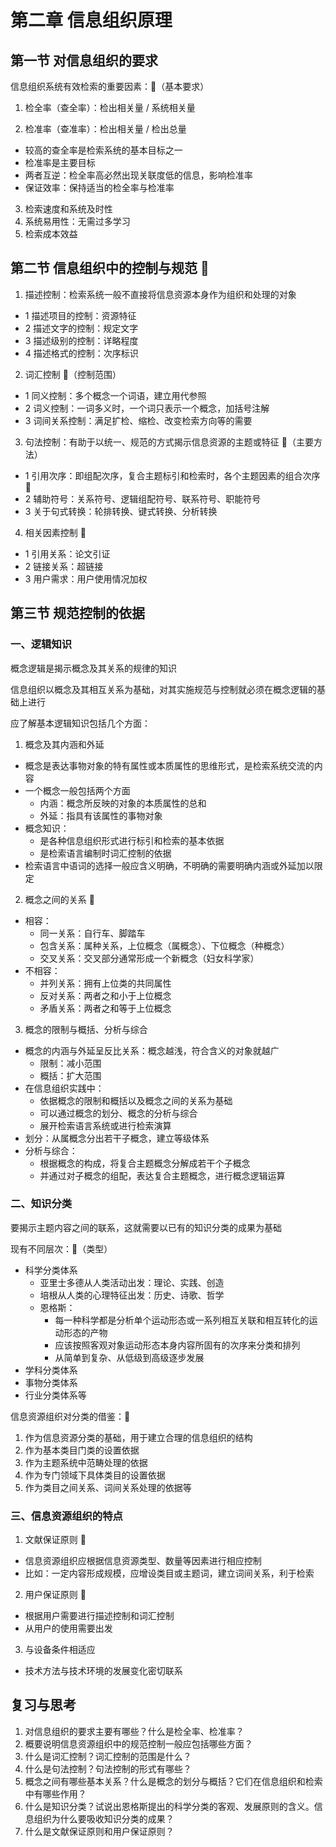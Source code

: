 # 第二章 信息组织原理

## 第一节 对信息组织的要求

信息组织系统有效检索的重要因素：🎯（基本要求）

1. 检全率（查全率）：检出相关量 / 系统相关量

2. 检准率（查准率）：检出相关量 / 检出总量
  - 较高的查全率是检索系统的基本目标之一
  - 检准率是主要目标
  - 两者互逆：检全率高必然出现关联度低的信息，影响检准率
  - 保证效率：保持适当的检全率与检准率

3. 检索速度和系统及时性
4. 系统易用性：无需过多学习
5. 检索成本效益

## 第二节 信息组织中的控制与规范 🎯

1. 描述控制：检索系统一般不直接将信息资源本身作为组织和处理的对象
  - 1 描述项目的控制：资源特征
  - 2 描述文字的控制：规定文字
  - 3 描述级别的控制：详略程度
  - 4 描述格式的控制：次序标识

2. 词汇控制 🎯（控制范围）
  - 1 同义控制：多个概念一个词语，建立用代参照
  - 2 词义控制：一词多义时，一个词只表示一个概念，加括号注解
  - 3 词间关系控制：满足扩检、缩检、改变检索方向等的需要

3. 句法控制：有助于以统一、规范的方式揭示信息资源的主题或特征 🎯（主要方法）
  - 1 引用次序：即组配次序，复合主题标引和检索时，各个主题因素的组合次序 🎯
  - 2 辅助符号：关系符号、逻辑组配符号、联系符号、职能符号
  - 3 关于句式转换：轮排转换、键式转换、分析转换

4. 相关因素控制 🎯
  - 1 引用关系：论文引证
  - 2 链接关系：超链接
  - 3 用户需求：用户使用情况加权

## 第三节 规范控制的依据

### 一、逻辑知识

概念逻辑是揭示概念及其关系的规律的知识

信息组织以概念及其相互关系为基础，对其实施规范与控制就必须在概念逻辑的基础上进行

应了解基本逻辑知识包括几个方面：

1. 概念及其内涵和外延
  - 概念是表达事物对象的特有属性或本质属性的思维形式，是检索系统交流的内容
  - 一个概念一般包括两个方面
    - 内涵：概念所反映的对象的本质属性的总和
    - 外延：指具有该属性的事物对象
  - 概念知识：
    - 是各种信息组织形式进行标引和检索的基本依据
    - 是检索语言编制时词汇控制的依据
  - 检索语言中语词的选择一般应含义明确，不明确的需要明确内涵或外延加以限定

2. 概念之间的关系 🎯
  - 相容：
    - 同一关系：自行车、脚踏车
    - 包含关系：属种关系，上位概念（属概念）、下位概念（种概念）
    - 交叉关系：交叉部分通常形成一个新概念（妇女科学家）
  - 不相容：
    - 并列关系：拥有上位类的共同属性
    - 反对关系：两者之和小于上位概念
    - 矛盾关系：两者之和等于上位概念

3. 概念的限制与概括、分析与综合
  - 概念的内涵与外延呈反比关系：概念越浅，符合含义的对象就越广
    - 限制：减小范围
    - 概括：扩大范围
  - 在信息组织实践中：
    - 依据概念的限制和概括以及概念之间的关系为基础
    - 可以通过概念的划分、概念的分析与综合
    - 展开检索语言系统或进行检索演算
  - 划分：从属概念分出若干子概念，建立等级体系
  - 分析与综合：
    - 根据概念的构成，将复合主题概念分解成若干个子概念
    - 并通过对子概念的组配，表达复合主题概念，进行概念逻辑运算

### 二、知识分类

要揭示主题内容之间的联系，这就需要以已有的知识分类的成果为基础

现有不同层次：🎯（类型）

- 科学分类体系
  - 亚里士多德从人类活动出发：理论、实践、创造
  - 培根从人类的心理特征出发：历史、诗歌、哲学
  - 恩格斯：
    - 每一种科学都是分析单个运动形态或一系列相互关联和相互转化的运动形态的产物
    - 应该按照客观对象运动形态本身内容所固有的次序来分类和排列
    - 从简单到复杂、从低级到高级逐步发展
- 学科分类体系
- 事物分类体系
- 行业分类体系等

信息资源组织对分类的借鉴：🎯

1. 作为信息资源分类的基础，用于建立合理的信息组织的结构
2. 作为基本类目门类的设置依据
3. 作为主题系统中范畴处理的依据
4. 作为专门领域下具体类目的设置依据
5. 作为类目之间关系、词间关系处理的依据等

### 三、信息资源组织的特点

1. 文献保证原则 🎯
  - 信息资源组织应根据信息资源类型、数量等因素进行相应控制
  - 比如：一定内容形成规模，应增设类目或主题词，建立词间关系，利于检索

2. 用户保证原则 🎯
  - 根据用户需要进行描述控制和词汇控制
  - 从用户的使用需要出发

3. 与设备条件相适应
  - 技术方法与技术环境的发展变化密切联系

## 复习与思考

1. 对信息组织的要求主要有哪些？什么是检全率、检准率？
2. 概要说明信息资源组织中的规范控制一般应包括哪些方面？
3. 什么是词汇控制？词汇控制的范围是什么？
4. 什么是句法控制？句法控制的形式有哪些？
5. 概念之间有哪些基本关系？什么是概念的划分与概括？它们在信息组织和检索中有哪些作用？
6. 什么是知识分类？试说出恩格斯提出的科学分类的客观、发展原则的含义。信息组织为什么要吸收知识分类的成果？
7. 什么是文献保证原则和用户保证原则？

